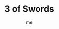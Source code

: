 ---
# basics
title     		 : "3 of Swords"
token					 : 'swords-03'
card_type			 : '' # major, minor, court
layout				 : "tarot-card"
author    		 : 'me'
one_liner 		 : "Variance, difference, dissatisfaction, heartache, rejection"
alt_names			 : ['Sorrow', 'Mourning']
images				 : ['/assets/images/tarot/rws/rw-swords-03.jpg']
keywords			 : ['variance', 'difference', 'dissatisfaction', 'heartache', 'rejection']
url						 : 'tarot/cards/swords-03'
aliases				 : []

# password: 'foolish journey'
dropbox				 : 'https://www.dropbox.com/sh/fabqzzt50xg41x3/AAAYXrgr2SfRFxaWayCP72LNa?dl=0'

meaning_light  : "Being brave enough to see things as they really are. Exercising your critical eye. Being your own best critic. Acknowledging that things don’t always turn out as planned. Moving past heartbreak to embrace a painful truth."

meaning_shadow : "Wallowing in despair. Allowing yourself to be completely crushed by the thoughts, words, or deeds of another. Judging yourself too harshly. Holding yourself to an unrealistic standard of excellence. Wearing your heart on your sleeve while carrying a chip on your shoulder."

# more detail
correspondence_planet 			: "Saturn"
correspondence_astrological : "Libra"
correspondence_affirmation  : "I learn from failures and setbacks."
correspondence_story 				: "The main character sees the error of his or her ways and changes course."

advice_relationships 	 : "If things aren’t turning out as planned, it’s time to adjust your expectations…or look elsewhere. Don’t allow rejection to deliver a fatal blow; you’ve lots to offer those who can appreciate it. It’s okay to mourn the loss of a friend or lover—but don’t let mourning become a way of avoiding further growth and new experiences."

advice_work 					 : "You may find yourself playing the role of the lone wolf; for now, that’s okay. Things don’t always turn out as planned. Rather than pull out your hair, retrace your steps and identify objectively what went wrong. This information will come in handy in the future."

advice_spirituality 	 : "In the midst of heartbreak, it’s not always possible to sit back and ask, “What lesson does Spirit have for me in this situation?” Give yourself time to move past emotional responses; once you do, you can think in terms of what an event might teach you."

advice_personal_growth : "If at first you don’t succeed, try again. It’s an old cliché, but an important mantra for anyone determined to make the most of what he or she has been given. If recent efforts have fallen short, you must make a choice: despair…or embody the spirit of determination."

advice_fortune_telling : "Breakups and infidelity abound. What hurts now, though, will turn out to be good for you later on."

questions	: ["What role does disappointment and heartbreak play in your current situation?", "Does it help to look at disappointment as we might look at weather that comes and goes?", "Many disappointments are rooted in unrealistic expectations. How might letting go of expectations help you think more clearly about the realities of your situation?", "To what extent are my emotions a matter of choice?", "How can I learn from the mistakes of the past?"]

# referenced in the symbols.toml data file
symbols	  : ['3', 'swords', 'pierced-heart', 'rain']

# metadata
suppress_topnav : true
related_cards 	: []

---